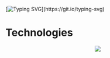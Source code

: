 
[![Typing SVG](https://readme-typing-svg.demolab.com?font=Sans&pause=1000&color=EAC117&width=435&separator=%3C&lines=Hello+World%2C+I+am+%7BCan+Aran%7D;)](https://git.io/typing-svg)





# Technologies

<p align="center">
  <a href="https://skillicons.dev">
    <img src="https://skillicons.dev/icons?i=html,css,bootstrap,javascript,react,nodejs,express,java,spring,cs,python,mysql,mongo,git" />
  </a>
</p>
